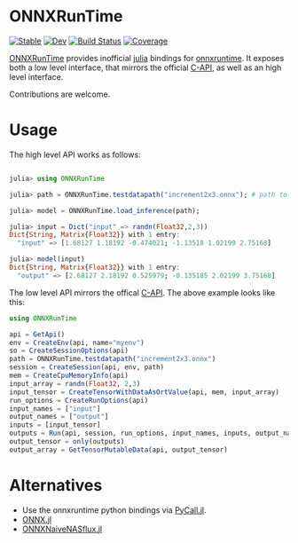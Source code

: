 # ONNXRunTime

[![Stable](https://img.shields.io/badge/docs-stable-blue.svg)](https://jw3126.github.io/ONNXRunTime.jl/stable)
[![Dev](https://img.shields.io/badge/docs-dev-blue.svg)](https://jw3126.github.io/ONNXRunTime.jl/dev)
[![Build Status](https://github.com/jw3126/ONNXRunTime.jl/workflows/CI/badge.svg)](https://github.com/jw3126/ONNXRunTime.jl/actions)
[![Coverage](https://codecov.io/gh/jw3126/ONNXRunTime.jl/branch/master/graph/badge.svg)](https://codecov.io/gh/jw3126/ONNXRunTime.jl)

[ONNXRunTime](https://github.com/jw3126/ONNXRunTime.jl) provides inofficial [julia](https://github.com/JuliaLang/julia) bindings for [onnxruntime](https://github.com/microsoft/onnxruntime).
It exposes both a low level interface, that mirrors the official [C-API](https://github.com/microsoft/onnxruntime/blob/v1.8.1/include/onnxruntime/core/session/onnxruntime_c_api.h#L347), as well as an high level interface.

Contributions are welcome.

# Usage
The high level API works as follows:
```julia

julia> using ONNXRunTime

julia> path = ONNXRunTime.testdatapath("increment2x3.onnx"); # path to a toy model

julia> model = ONNXRunTime.load_inference(path);

julia> input = Dict("input" => randn(Float32,2,3))
Dict{String, Matrix{Float32}} with 1 entry:
  "input" => [1.68127 1.18192 -0.474021; -1.13518 1.02199 2.75168]

julia> model(input)
Dict{String, Matrix{Float32}} with 1 entry:
  "output" => [2.68127 2.18192 0.525979; -0.135185 2.02199 3.75168]
```

The low level API mirrors the offical [C-API](https://github.com/microsoft/onnxruntime/blob/v1.8.1/include/onnxruntime/core/session/onnxruntime_c_api.h#L347). The above example looks like this:
```julia
using ONNXRunTime

api = GetApi()
env = CreateEnv(api, name="myenv")
so = CreateSessionOptions(api)
path = ONNXRunTime.testdatapath("increment2x3.onnx")
session = CreateSession(api, env, path)
mem = CreateCpuMemoryInfo(api)
input_array = randn(Float32, 2,3)
input_tensor = CreateTensorWithDataAsOrtValue(api, mem, input_array)
run_options = CreateRunOptions(api)
input_names = ["input"]
output_names = ["output"]
inputs = [input_tensor]
outputs = Run(api, session, run_options, input_names, inputs, output_names)
output_tensor = only(outputs)
output_array = GetTensorMutableData(api, output_tensor)
```

# Alternatives
* Use the onnxruntime python bindings via [PyCall.jl](https://github.com/JuliaPy/PyCall.jl).
* [ONNX.jl](https://github.com/FluxML/ONNX.jl)
* [ONNXNaiveNASflux.jl](https://github.com/DrChainsaw/ONNXNaiveNASflux.jl)
